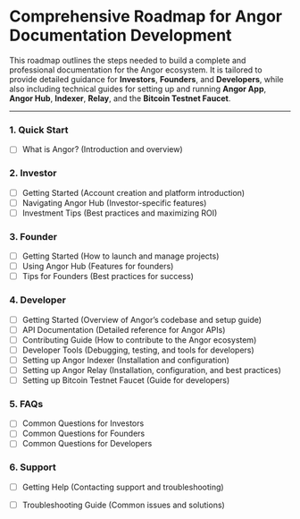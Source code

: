 # Comprehensive Roadmap for Angor Documentation Development

This roadmap outlines the steps needed to build a complete and professional documentation for the Angor ecosystem. It is tailored to provide detailed guidance for **Investors**, **Founders**, and **Developers**, while also including technical guides for setting up and running **Angor App**, **Angor Hub**, **Indexer**, **Relay**, and the **Bitcoin Testnet Faucet**.

---

### 1. **Quick Start**
- [ ] What is Angor? (Introduction and overview)

### 2. **Investor**
- [ ] Getting Started (Account creation and platform introduction)
- [ ] Navigating Angor Hub (Investor-specific features)
- [ ] Investment Tips (Best practices and maximizing ROI)

### 3. **Founder**
- [ ] Getting Started (How to launch and manage projects)
- [ ] Using Angor Hub (Features for founders)
- [ ] Tips for Founders (Best practices for success)

### 4. **Developer**
- [ ] Getting Started (Overview of Angor’s codebase and setup guide)
- [ ] API Documentation (Detailed reference for Angor APIs)
- [ ] Contributing Guide (How to contribute to the Angor ecosystem)
- [ ] Developer Tools (Debugging, testing, and tools for developers)
- [ ] Setting up Angor Indexer (Installation and configuration)
- [ ] Setting up Angor Relay (Installation, configuration, and best practices)
- [ ] Setting up Bitcoin Testnet Faucet (Guide for developers)

### 5. **FAQs**
- [ ] Common Questions for Investors
- [ ] Common Questions for Founders
- [ ] Common Questions for Developers

### 6. **Support**
- [ ] Getting Help (Contacting support and troubleshooting)
- [ ] Troubleshooting Guide (Common issues and solutions)

 